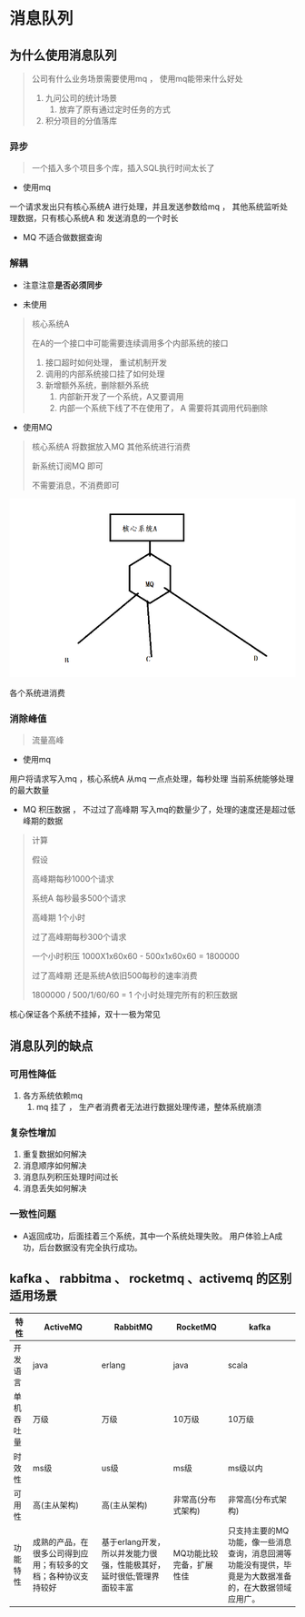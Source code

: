 # 消息队列

## 为什么使用消息队列

> 公司有什么业务场景需要使用mq ， 使用mq能带来什么好处
>
> 1. 九问公司的统计场景
>    1. 放弃了原有通过定时任务的方式
> 2. 积分项目的分值落库

### 异步

> 一个插入多个项目多个库，插入SQL执行时间太长了



- 使用mq



一个请求发出只有核心系统A 进行处理，并且发送参数给mq ， 其他系统监听处理数据，只有核心系统A 和 发送消息的一个时长



- MQ 不适合做数据查询









### 解耦

- 注意注意**是否必须同步**

- 未使用

> 核心系统A 
>
> 在A的一个接口中可能需要连续调用多个内部系统的接口
>
> 1. 接口超时如何处理， 重试机制开发
> 2. 调用的内部系统接口挂了如何处理
> 3. 新增额外系统，删除额外系统
>    1. 内部新开发了一个系统，A又要调用
>    2. 内部一个系统下线了不在使用了， A 需要将其调用代码删除

- 使用MQ

> 核心系统A 将数据放入MQ 其他系统进行消费
>
> 新系统订阅MQ 即可
>
> 不需要消息，不消费即可

![image-20200425184754323](assets/image-20200425184754323.png)

各个系统进消费



### 消除峰值

> 流量高峰

- 使用mq

用户将请求写入mq ，核心系统A 从mq 一点点处理，每秒处理 当前系统能够处理的最大数量

- MQ 积压数据 ， 不过过了高峰期 写入mq的数量少了，处理的速度还是超过低峰期的数据

> 计算
>
> 假设
>
> 高峰期每秒1000个请求
>
> 系统A 每秒最多500个请求
>
> 高峰期 1个小时
>
> 过了高峰期每秒300个请求
>
> 一个小时积压  1000X1x60x60 - 500x1x60x60 = 1800000
>
> 过了高峰期 还是系统A依旧500每秒的速率消费
>
> 1800000 / 500/1/60/60 = 1 个小时处理完所有的积压数据

核心保证各个系统不挂掉，双十一极为常见





## 消息队列的缺点

### 可用性降低 

1. 各方系统依赖mq 
   1. mq 挂了 ， 生产者消费者无法进行数据处理传递，整体系统崩溃



### 复杂性增加

1. 重复数据如何解决
2. 消息顺序如何解决
3. 消息队列积压处理时间过长
4. 消息丢失如何解决



### 一致性问题

- A返回成功，后面挂着三个系统，其中一个系统处理失败。 用户体验上A成功，后台数据没有完全执行成功。





## kafka 、 rabbitma 、 rocketmq 、activemq 的区别 适用场景

| 特性       | ActiveMQ                                                     | RabbitMQ                                                     | RocketMQ                 | kafka                                                        |
| ---------- | ------------------------------------------------------------ | ------------------------------------------------------------ | ------------------------ | ------------------------------------------------------------ |
| 开发语言   | java                                                         | erlang                                                       | java                     | scala                                                        |
| 单机吞吐量 | 万级                                                         | 万级                                                         | 10万级                   | 10万级                                                       |
| 时效性     | ms级                                                         | us级                                                         | ms级                     | ms级以内                                                     |
| 可用性     | 高(主从架构)                                                 | 高(主从架构)                                                 | 非常高(分布式架构)       | 非常高(分布式架构)                                           |
| 功能特性   | 成熟的产品，在很多公司得到应用；有较多的文档；各种协议支持较好 | 基于erlang开发，所以并发能力很强，性能极其好，延时很低;管理界面较丰富 | MQ功能比较完备，扩展性佳 | 只支持主要的MQ功能，像一些消息查询，消息回溯等功能没有提供，毕竟是为大数据准备的，在大数据领域应用广。 |